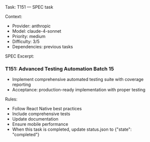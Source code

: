 Task: T151 — SPEC task

Context:
- Provider: anthropic
- Model: claude-4-sonnet
- Priority: medium
- Difficulty: 3/5
- Dependencies: previous tasks

SPEC Excerpt:

### T151: Advanced Testing   Automation   Batch 15
- Implement comprehensive automated testing suite with coverage reporting
- Acceptance: production-ready implementation with proper testing

Rules:
- Follow React Native best practices
- Include comprehensive tests
- Update documentation
- Ensure mobile performance
- When this task is completed, update status.json to {"state": "completed"}

